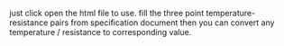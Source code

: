 just click open the html file to use.
fill the three point temperature-resistance pairs from specification document
then you can convert any temperature / resistance to corresponding value.
